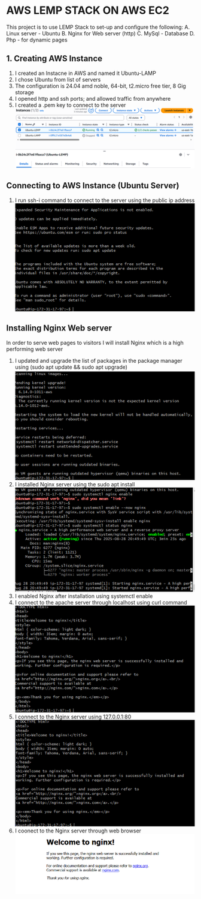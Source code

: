 # AWS LEMP STACK ON AWS EC2 
This project is to use LEMP Stack to set-up and configure the following: 
A. Linux server - Ubuntu
B. Nginx for  Web server (http)
C. MySql - Database
D. Php - for dynamic pages
## 1. Creating AWS Instance
1. I created an Instacne in AWS and named it Ubuntu-LAMP
2. I chose Ubuntu from list of servers
3. The configuration is 24.04 amd noble, 64-bit, t2.micro free tier, 8 Gig storage
4. I opened http and ssh ports; and allowed traffic from anywhere
5. I created a .pem key to connect to the server 
![alt text](LEMP/AWSinstance.PNG)
## Connecting to AWS Instance (Ubuntu Server)
1. I run ssh-i command to connect to the server using the public ip address 
![alt text](LEMP/sshconnect.PNG)
## Installing Nginx Web server
In order to serve web pages to visitors I will install Nginx which is a high performing web server
1. I updated and upgrade the list of packages in the package manager using (sudo apt update && sudo apt upgrade)
![alt text](LEMP/Ubuntu_update.PNG)   
2. I installed Nginx server using the sudo apt install 
![alt text](LEMP/Nginx_install.PNG)  
3. I enabled Nginx after installation using systemctl enable
4. I connect to the apache server through localhost using curl command
![alt text](LEMP/curl_localhost.PNG)
5. I connect to the Nginx server using 127.0.0.1:80
![alt text](LEMP/curl_localhost_ip.PNG)
6. I coonect to the Nginx server through web browser
![alt text](LEMP/Nginx_webpage.PNG)

   